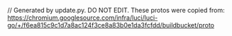 // Generated by update.py. DO NOT EDIT.
These protos were copied from:
https://chromium.googlesource.com/infra/luci/luci-go/+/f6ea815c9c1d7a8ac124f3ce8a83b0e1da3fcfdd/buildbucket/proto
